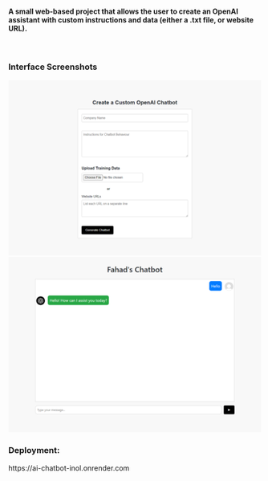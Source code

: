 <h4>A small web-based project that allows the user to create an OpenAI assistant with custom instructions and data (either a .txt file, or website URL).</h4><br>

<h3>Interface Screenshots</h3>
<img src = "public/Images/image-1.png">
<img src = "public/Images/image-2.png">

<h3>Deployment:</h3> https://ai-chatbot-inol.onrender.com


